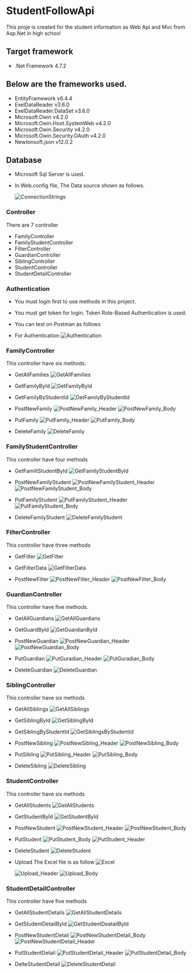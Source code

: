 # StudentFollowApi
This proje is created for the student information as Web Api and Mvc from Asp.Net in high school 

## Target framework
* .Net Framework 4.7.2

## Below are the frameworks used.
* EntityFramework v6.4.4
* ExelDataReader  v3.6.0
* ExelDataReader.DataSet v3.6.0
* Microsoft.Owin v4.2.0
* Microsoft.Owin.Host.SystemWeb v4.2.0
* Microsoft.Owin.Security v4.2.0
* Microsoft.Owin.Security.OAuth v4.2.0
* Newtonsoft.json v12.0.2

## Database
* Microsoft Sql Server is used.
* In Web.config file, The Data source shown as follows. 

  ![ConnectionStrings](https://user-images.githubusercontent.com/20681737/158205517-1a39e109-ff43-42dc-8717-0e94280acec4.JPG)

 ### Controller
There are 7 controller
* FamilyController
* FamilyStudentController 
* FilterController
* GuardianController
* SiblingController
* StudentController
* StudentDetailController

### Authentication
* You must login first to use methods in this project. 
* You must get token for login. Token Role-Based Authentication is used.
* You can test on Postman as follows

* For Authentication
![Authentication](https://user-images.githubusercontent.com/20681737/158187616-7abc9dab-16e9-4a58-9d65-21ab2edbe33b.JPG)

### FamilyController
This controller have six methods.
* GetAllFamilies
 ![GetAllFamilies](https://user-images.githubusercontent.com/20681737/158187483-49fda2cf-d565-4c12-99ee-a809a9ee5952.JPG)

* GetFamilyById
 ![GetFamilyById](https://user-images.githubusercontent.com/20681737/158187492-ffd26abf-93e6-40c0-89b0-9ac6feb89beb.JPG)

* GetFamilyByStudentId
 ![GetFamilyByStudentId](https://user-images.githubusercontent.com/20681737/158187493-50b1a7c7-6a25-48e8-a428-4a94a425ef0d.JPG)

* PostNewFamily
 ![PostNewFamily_Header](https://user-images.githubusercontent.com/20681737/158187528-ca445193-bfe5-4713-88f9-7c38b12a4c3c.JPG)
 ![PostNewFamily_Body](https://user-images.githubusercontent.com/20681737/158187519-6dcdddde-0377-43a4-a2af-0d88b5120452.JPG)

* PutFamily
  ![PutFamily_Header](https://user-images.githubusercontent.com/20681737/158187566-10cf2e72-324c-4a88-bf16-2b967bc45107.JPG)
  ![PutFamily_Body](https://user-images.githubusercontent.com/20681737/158187563-4df1ce04-b5b8-4674-96ea-de19e2ba69b2.JPG)

* DeleteFamily
  ![DeleteFamily](https://user-images.githubusercontent.com/20681737/158203505-faee2b6b-7724-46f5-bb8a-9f8d91b7bdf6.JPG)

### FamilyStudentController
This controller have four methods
* GetFamiltStudentById
  ![GetFamilyStudentById](https://user-images.githubusercontent.com/20681737/158187497-92568183-1656-4383-8574-e499b0952eb1.JPG)

* PostNewFamilyStudent
  ![PostNewFamilyStudent_Header](https://user-images.githubusercontent.com/20681737/158187534-9fedf5f9-d162-410c-a613-67088f06a721.JPG)
  ![PostNewFamilyStudent_Body](https://user-images.githubusercontent.com/20681737/158187531-aca51cec-e176-46d2-9e59-34b97e057b61.JPG)

* PutFamilyStudent
  ![PutFamilyStudent_Header](https://user-images.githubusercontent.com/20681737/158187573-300da34c-a543-4243-8867-6d7f8c95d745.JPG)
  ![PutFamilyStudent_Body](https://user-images.githubusercontent.com/20681737/158187570-7c08cd4e-09ea-4f24-bd98-fc7cf4be7595.JPG)

* DeleteFamilyStudent
  ![DeleteFamilyStudent](https://user-images.githubusercontent.com/20681737/158187468-462382f6-60eb-4366-84c6-b82f4b043150.JPG)
  
### FilterController
This controller have three methods
* GetFilter
 ![GetFilter](https://user-images.githubusercontent.com/20681737/163030323-393589f6-5051-430c-abae-4c267df5ae0b.JPG)

* GetFilterData
  ![GetFilterData](https://user-images.githubusercontent.com/20681737/163030329-392fb8b9-27a2-4d73-9e50-2ffd5fd44993.JPG)
  
* PostNewFilter
  ![PostNewFilter_Header](https://user-images.githubusercontent.com/20681737/158187540-ce7bf69c-8857-46d7-8323-3386fb00a529.JPG)
  ![PostNewFilter_Body](https://user-images.githubusercontent.com/20681737/163030310-370eb97b-f0db-4c9c-b4fb-486ab5d0c4c1.JPG)

### GuardianController
This controller have five methods.

* GetAllGuardians
  ![GetAllGuardians](https://user-images.githubusercontent.com/20681737/158187486-91cf21bb-8b54-410b-90b3-c51dfaad207c.JPG)

* GetGuardById
  ![GetGuardianById](https://user-images.githubusercontent.com/20681737/158187504-0ad0fbc7-3bc4-4e84-b2f2-ba3e03c6665d.JPG)

* PostNewGuardian
  ![PostNewGuardian_Header](https://user-images.githubusercontent.com/20681737/158187544-699a052a-3a56-4361-9d78-aa3ce2963211.JPG)
  ![PostNewGuardian_Body](https://user-images.githubusercontent.com/20681737/158187542-651088df-cda5-4e37-a68b-830c17e29947.JPG)

* PutGuardian
  ![PutGuradian_Header](https://user-images.githubusercontent.com/20681737/158187581-e5f1c19c-97f5-4a48-82a2-7d8ff9077c40.JPG)
  ![PutGuradian_Body](https://user-images.githubusercontent.com/20681737/158187577-a68da589-0f4a-4c29-92b6-60db5f17120c.JPG)

* DeleteGuardian
  ![DeleteGuardian](https://user-images.githubusercontent.com/20681737/158187473-acb96b55-5292-4b22-809a-67a8c6e83095.JPG)

### SiblingController
This controller have six methods
* GetAllSiblings
  ![GetAllSiblings](https://user-images.githubusercontent.com/20681737/158187487-ecec141e-ad93-41d2-8bad-f36e6547b6f8.JPG)

* GetSiblingById
  ![GetSiblingById](https://user-images.githubusercontent.com/20681737/158187507-387e5e2a-a774-4326-9944-a95b314180e2.JPG)

* GetSiblingByStudentId
  ![GetSiblingsByStudentId](https://user-images.githubusercontent.com/20681737/158187510-dad18093-c3ee-49cd-8c90-ff35cc97fc85.JPG)

* PostNewSibling
  ![PostNewSibling_Header](https://user-images.githubusercontent.com/20681737/158187549-3be55e03-b7f0-4420-b001-475da51d3c91.JPG)
  ![PostNewSibling_Body](https://user-images.githubusercontent.com/20681737/158187546-6bc1bb28-d1d9-444e-a2bc-b97236e57241.JPG)

* PutSibling
  ![PutSibling_Header](https://user-images.githubusercontent.com/20681737/158187586-224bea76-7ee6-4718-b04a-ef92e302f6d6.JPG)
  ![PutSibling_Body](https://user-images.githubusercontent.com/20681737/158187582-cf2044a2-6374-49c9-b5c6-961e039d8f5b.JPG)

* DeleteSibling
  ![DeleteSibling](https://user-images.githubusercontent.com/20681737/158187476-98b3f3e7-c861-4094-94ce-8d28d21252cc.JPG)

### StudentController
This controller have six methods
* GetAllStudents
  ![GetAllStudents](https://user-images.githubusercontent.com/20681737/158187491-66f500e9-e7e9-4a10-9408-99d14d891819.JPG)

* GetStudentById
  ![GetStudentById](https://user-images.githubusercontent.com/20681737/158187513-98cf6206-5f4c-4d65-8230-7f74d26bb1ac.JPG)

* PostNewStudent
  ![PostNewStudent_Header](https://user-images.githubusercontent.com/20681737/158187553-4f695af7-b9a0-453e-9c67-2f0fd8b20ab4.JPG)
  ![PostNewStudent_Body](https://user-images.githubusercontent.com/20681737/158187550-97e64154-0fcf-4dd9-8845-a5e5d9c21c76.JPG)

* PutStudent
  ![PutStudent_Body](https://user-images.githubusercontent.com/20681737/158187591-6b4e5296-54c1-400c-81fe-af02c04341cc.JPG)
  ![PutStudent_Header](https://user-images.githubusercontent.com/20681737/158187596-8c9831fc-be0d-4d15-ab04-c32ed9c7c19a.JPG)

* DeleteStudent
  ![DeleteStudent](https://user-images.githubusercontent.com/20681737/158187478-6b1c13fd-66c0-4beb-9244-93486fd23ead.JPG)

* Upload
  The Excel file is as follow
  ![Excel](https://user-images.githubusercontent.com/20681737/158245523-896ae8e8-fcfe-421b-9bab-16dfe5801a68.JPG)
  
  ![Upload_Header](https://user-images.githubusercontent.com/20681737/158187610-d75ac24d-79e8-4597-ad0a-c97605f0d4e1.JPG)
  ![Upload_Body](https://user-images.githubusercontent.com/20681737/158187607-0a33652e-5ab2-48cf-a2d6-94cc1b8c65a9.JPG)

### StudentDetailController
This controller have five methods
* GetAllStudentDetails
![GetAllStudentDetails](https://user-images.githubusercontent.com/20681737/158187489-c35b018c-9e7b-4b8d-b16d-45c729b0bb3e.JPG)

* GetStudentDetailById
![GetStudentDeatailById](https://user-images.githubusercontent.com/20681737/158187516-d3ba5bdd-f6a6-468a-9eb9-f554df497e7e.JPG)

* PostNewStudentDetail
  ![PostNewStudentDetail_Body](https://user-images.githubusercontent.com/20681737/158187558-f8b9e277-efda-4015-939b-a316fe667618.JPG)
  ![PostNewStudentDetail_Header](https://user-images.githubusercontent.com/20681737/158187560-ba82963a-3235-45a2-a75d-96fcc7130562.JPG)

* PutStudentDetail
  ![PutStudentDetail_Header](https://user-images.githubusercontent.com/20681737/158187605-707c14c5-938f-4353-b85a-e7b0cba282ad.JPG)
  ![PutStudentDetail_Body](https://user-images.githubusercontent.com/20681737/158187603-f26359fa-19e3-4571-a6a4-5b7bf00c5021.JPG)

* DelteStudentDetail
  ![DeleteStudentDetail](https://user-images.githubusercontent.com/20681737/158187480-e86fb9cf-8637-4ad3-8bf4-589611b41117.JPG)

